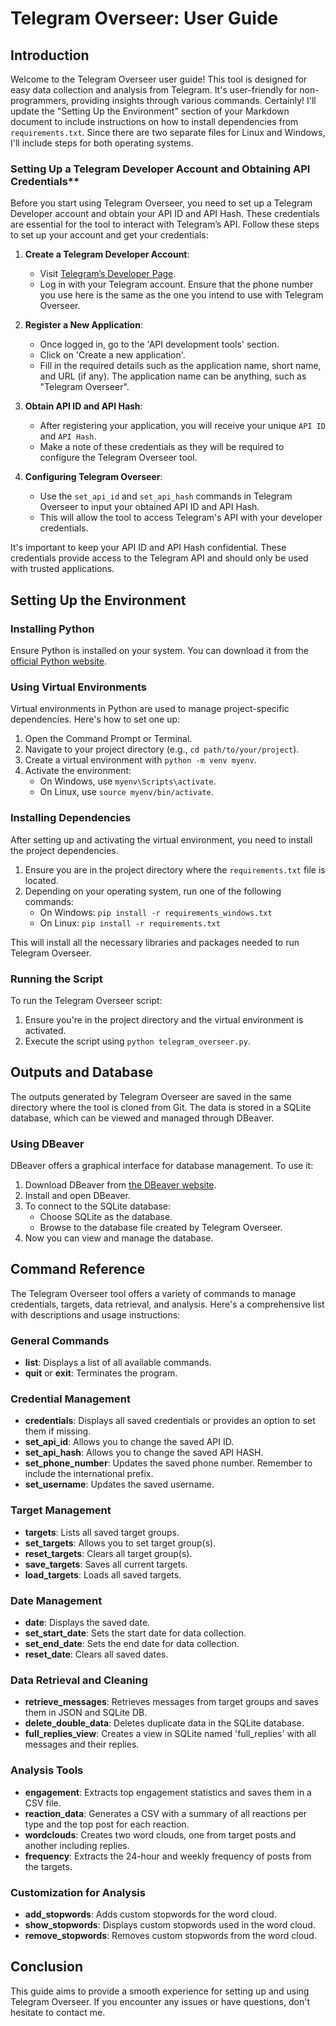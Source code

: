 # Telegram Overseer: User Guide

## Introduction
Welcome to the Telegram Overseer user guide! This tool is designed for easy data collection and analysis from Telegram. It's user-friendly for non-programmers, providing insights through various commands.
Certainly! I'll update the "Setting Up the Environment" section of your Markdown document to include instructions on how to install dependencies from `requirements.txt`. Since there are two separate files for Linux and Windows, I'll include steps for both operating systems.

### Setting Up a Telegram Developer Account and Obtaining API Credentials**

Before you start using Telegram Overseer, you need to set up a Telegram Developer account and obtain your API ID and API Hash. These credentials are essential for the tool to interact with Telegram’s API. Follow these steps to set up your account and get your credentials:

1. **Create a Telegram Developer Account**:
   - Visit [Telegram’s Developer Page](https://my.telegram.org).
   - Log in with your Telegram account. Ensure that the phone number you use here is the same as the one you intend to use with Telegram Overseer.

2. **Register a New Application**:
   - Once logged in, go to the 'API development tools' section.
   - Click on 'Create a new application'.
   - Fill in the required details such as the application name, short name, and URL (if any). The application name can be anything, such as "Telegram Overseer".

3. **Obtain API ID and API Hash**:
   - After registering your application, you will receive your unique `API ID` and `API Hash`.
   - Make a note of these credentials as they will be required to configure the Telegram Overseer tool.

4. **Configuring Telegram Overseer**:
   - Use the `set_api_id` and `set_api_hash` commands in Telegram Overseer to input your obtained API ID and API Hash.
   - This will allow the tool to access Telegram's API with your developer credentials.

It's important to keep your API ID and API Hash confidential. These credentials provide access to the Telegram API and should only be used with trusted applications.

## Setting Up the Environment

### Installing Python
Ensure Python is installed on your system. You can download it from the [official Python website](https://www.python.org/downloads/).

### Using Virtual Environments
Virtual environments in Python are used to manage project-specific dependencies. Here's how to set one up:

1. Open the Command Prompt or Terminal.
2. Navigate to your project directory (e.g., `cd path/to/your/project`).
3. Create a virtual environment with `python -m venv myenv`.
4. Activate the environment:
   - On Windows, use `myenv\Scripts\activate`.
   - On Linux, use `source myenv/bin/activate`.

### Installing Dependencies
After setting up and activating the virtual environment, you need to install the project dependencies.

1. Ensure you are in the project directory where the `requirements.txt` file is located.
2. Depending on your operating system, run one of the following commands:
   - On Windows: `pip install -r requirements_windows.txt`
   - On Linux: `pip install -r requirements.txt`

This will install all the necessary libraries and packages needed to run Telegram Overseer.

### Running the Script
To run the Telegram Overseer script:

1. Ensure you're in the project directory and the virtual environment is activated.
2. Execute the script using `python telegram_overseer.py`.

## Outputs and Database
The outputs generated by Telegram Overseer are saved in the same directory where the tool is cloned from Git. The data is stored in a SQLite database, which can be viewed and managed through DBeaver.

### Using DBeaver
DBeaver offers a graphical interface for database management. To use it:

1. Download DBeaver from [the DBeaver website](https://dbeaver.io/download/).
2. Install and open DBeaver.
3. To connect to the SQLite database:
   - Choose SQLite as the database.
   - Browse to the database file created by Telegram Overseer.
4. Now you can view and manage the database.

## Command Reference
The Telegram Overseer tool offers a variety of commands to manage credentials, targets, data retrieval, and analysis. Here's a comprehensive list with descriptions and usage instructions:

### General Commands
- **list**: Displays a list of all available commands.
- **quit** or **exit**: Terminates the program.

### Credential Management
- **credentials**: Displays all saved credentials or provides an option to set them if missing.
- **set_api_id**: Allows you to change the saved API ID.
- **set_api_hash**: Allows you to change the saved API HASH.
- **set_phone_number**: Updates the saved phone number. Remember to include the international prefix.
- **set_username**: Updates the saved username.

### Target Management
- **targets**: Lists all saved target groups.
- **set_targets**: Allows you to set target group(s).
- **reset_targets**: Clears all target group(s).
- **save_targets**: Saves all current targets.
- **load_targets**: Loads all saved targets.

### Date Management
- **date**: Displays the saved date.
- **set_start_date**: Sets the start date for data collection.
- **set_end_date**: Sets the end date for data collection.
- **reset_date**: Clears all saved dates.

### Data Retrieval and Cleaning
- **retrieve_messages**: Retrieves messages from target groups and saves them in JSON and SQLite DB.
- **delete_double_data**: Deletes duplicate data in the SQLite database.
- **full_replies_view**: Creates a view in SQLite named 'full_replies' with all messages and their replies.

### Analysis Tools
- **engagement**: Extracts top engagement statistics and saves them in a CSV file.
- **reaction_data**: Generates a CSV with a summary of all reactions per type and the top post for each reaction.
- **wordclouds**: Creates two word clouds, one from target posts and another including replies.
- **frequency**: Extracts the 24-hour and weekly frequency of posts from the targets.

### Customization for Analysis
- **add_stopwords**: Adds custom stopwords for the word cloud.
- **show_stopwords**: Displays custom stopwords used in the word cloud.
- **remove_stopwords**: Removes custom stopwords from the word cloud.

## Conclusion
This guide aims to provide a smooth experience for setting up and using Telegram Overseer. If you encounter any issues or have questions, don't hesitate to contact me.
